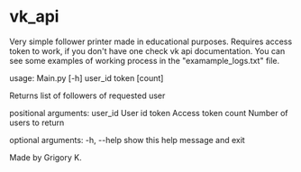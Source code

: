 # vk_api
Very simple follower printer made in educational purposes.
Requires access token to work, if you don't have one check vk api documentation.
You can see some examples of working process in the "examample_logs.txt" file.

usage: Main.py [-h] user_id token [count]

Returns list of followers of requested user

positional arguments:
  user_id     User id
  token       Access token
  count       Number of users to return

optional arguments:
  -h, --help  show this help message and exit

Made by Grigory K.

